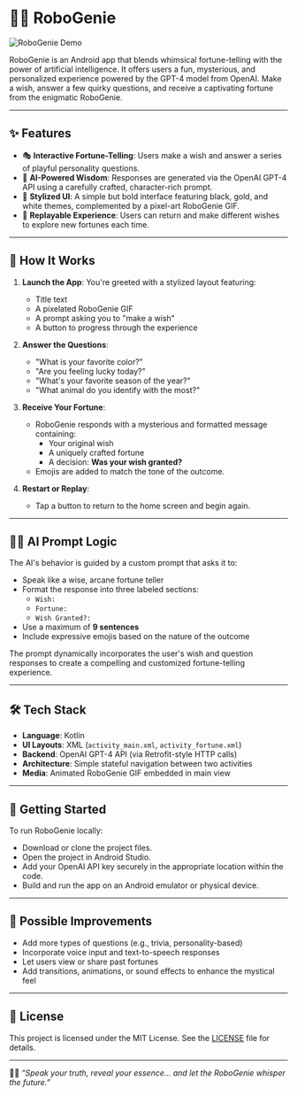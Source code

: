 # 🤖🧞 RoboGenie

![RoboGenie Demo](demo.gif) <!-- Replace with your actual demo.gif or MP4 hosted in the repo -->

RoboGenie is an Android app that blends whimsical fortune-telling with the power of artificial intelligence. It offers users a fun, mysterious, and personalized experience powered by the GPT-4 model from OpenAI. Make a wish, answer a few quirky questions, and receive a captivating fortune from the enigmatic RoboGenie.

---

## ✨ Features

- 🎭 **Interactive Fortune-Telling**: Users make a wish and answer a series of playful personality questions.
- 🤖 **AI-Powered Wisdom**: Responses are generated via the OpenAI GPT-4 API using a carefully crafted, character-rich prompt.
- 🎨 **Stylized UI**: A simple but bold interface featuring black, gold, and white themes, complemented by a pixel-art RoboGenie GIF.
- 🔁 **Replayable Experience**: Users can return and make different wishes to explore new fortunes each time.

---

## 📱 How It Works

1. **Launch the App**: You're greeted with a stylized layout featuring:
   - Title text
   - A pixelated RoboGenie GIF
   - A prompt asking you to "make a wish"
   - A button to progress through the experience

2. **Answer the Questions**:
   - "What is your favorite color?"
   - "Are you feeling lucky today?"
   - "What's your favorite season of the year?"
   - "What animal do you identify with the most?"

3. **Receive Your Fortune**:
   - RoboGenie responds with a mysterious and formatted message containing:
     - Your original wish
     - A uniquely crafted fortune
     - A decision: **Was your wish granted?**
   - Emojis are added to match the tone of the outcome.

4. **Restart or Replay**:
   - Tap a button to return to the home screen and begin again.

---

## 🧞‍♂️ AI Prompt Logic

The AI's behavior is guided by a custom prompt that asks it to:

- Speak like a wise, arcane fortune teller
- Format the response into three labeled sections:
  - `Wish:`
  - `Fortune:`
  - `Wish Granted?:`
- Use a maximum of **9 sentences**
- Include expressive emojis based on the nature of the outcome

The prompt dynamically incorporates the user's wish and question responses to create a compelling and customized fortune-telling experience.

---

## 🛠 Tech Stack

- **Language**: Kotlin
- **UI Layouts**: XML (`activity_main.xml`, `activity_fortune.xml`)
- **Backend**: OpenAI GPT-4 API (via Retrofit-style HTTP calls)
- **Architecture**: Simple stateful navigation between two activities
- **Media**: Animated RoboGenie GIF embedded in main view

---

## 🚀 Getting Started

To run RoboGenie locally:

- Download or clone the project files.
- Open the project in Android Studio.
- Add your OpenAI API key securely in the appropriate location within the code.
- Build and run the app on an Android emulator or physical device.

---

## 🔮 Possible Improvements

- Add more types of questions (e.g., trivia, personality-based)
- Incorporate voice input and text-to-speech responses
- Let users view or share past fortunes
- Add transitions, animations, or sound effects to enhance the mystical feel

---

## 📄 License

This project is licensed under the MIT License. See the [LICENSE](LICENSE) file for details.

---

🧞‍♂️ *“Speak your truth, reveal your essence… and let the RoboGenie whisper the future.”*

